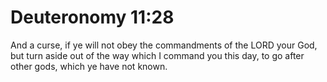 # Deuteronomy 11:28

And a curse, if ye will not obey the commandments of the LORD your God, but turn aside out of the way which I command you this day, to go after other gods, which ye have not known.